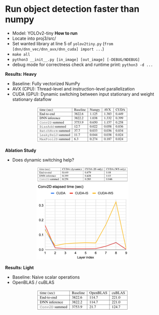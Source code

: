 # Run object detection faster than numpy
- Model: YOLOv2-tiny
**How to run**
- Locate into proj3/src/
- Set wanted library at line 5 of `yolov2tiny.py` (`from [dnn/dnn_vec/dnn_avx/dnn_cuda] import ...`)
- `make all`
- `python3 __init__.py [in_image] [out_image] [-DEBUG/NDEBUG]`
- debug mode for correctness check and runtime print: `python3 -d ...`

**Results: Heavy**
- Baseline: Fully vectorized NumPy
- AVX (CPU): Thread-level and instruction-level parallelization
- CUDA (GPU): Dynamic switching between input stationary and weight stationary dataflow

<p align="center">
  <img width="300" src="./assets/img_4.png">
</p>

**Ablation Study**
- Does dynamic switching help?
<p align="center">
  <img width="300" src="./assets/img_5.png">
  <img width="300" src="./assets/img.png">
</p>

**Results: Light**
- Baseline: Naive scalar operations
- OpenBLAS / cuBLAS

<p align="center">
  <img width="300" src="./assets/img_3.png">
</p>
